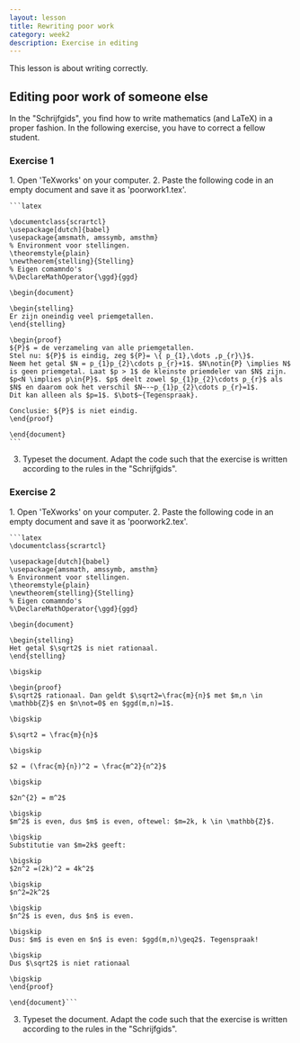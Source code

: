 ```yaml
---
layout: lesson
title: Rewriting poor work
category: week2
description: Exercise in editing
---
```

This lesson is about writing correctly.

Editing poor work of someone else
----------------------------------------------

In the "Schrijfgids", you find how to write mathematics (and LaTeX) in a proper fashion.
In the following exercise, you have to correct a fellow student.

<div class="panel panel-primary">
<h3 class="panel-heading panel-title"> Exercise 1 </h3>
<div class="panel-body">
1.  Open 'TeXworks' on your computer.
2.  Paste the following code in an empty document and save it as
    'poorwork1.tex'.

	```latex

	\documentclass{scrartcl}
	\usepackage[dutch]{babel}
	\usepackage{amsmath, amssymb, amsthm}
	% Environment voor stellingen.
	\theoremstyle{plain}
	\newtheorem{stelling}{Stelling}
	% Eigen comamndo's
	%\DeclareMathOperator{\ggd}{ggd}

	\begin{document}

	\begin{stelling}
	Er zijn oneindig veel priemgetallen.
	\end{stelling}

	\begin{proof}
	${P}$ = de verzameling van alle priemgetallen.
	Stel nu: ${P}$ is eindig, zeg ${P}= \{ p_{1},\dots ,p_{r}\}$.
	Neem het getal $N = p_{1}p_{2}\cdots p_{r}+1$. $N\notin{P} \implies N$ is geen priemgetal. Laat $p > 1$ de kleinste priemdeler van $N$ zijn.
	$p<N \implies p\in{P}$. $p$ deelt zowel $p_{1}p_{2}\cdots p_{r}$ als $N$ en daarom ook het verschil $N~-~p_{1}p_{2}\cdots p_{r}=1$.
	Dit kan alleen als $p=1$. $\bot$~{Tegenspraak}.

	Conclusie: ${P}$ is niet eindig.
	\end{proof}

	\end{document}
    ```

3. Typeset the document.
Adapt the code such that the exercise is written according to the rules in the "Schrijfgids".
</div> </div>

<div class="panel panel-primary">
<h3 class="panel-heading panel-title"> Exercise 2 </h3>
<div class="panel-body">
1.  Open 'TeXworks' on your computer.
2.  Paste the following code in an empty document and save it as
    'poorwork2.tex'.

	```latex
    \documentclass{scrartcl}

	\usepackage[dutch]{babel}
	\usepackage{amsmath, amssymb, amsthm}
	% Environment voor stellingen.
	\theoremstyle{plain}
	\newtheorem{stelling}{Stelling}
	% Eigen comamndo's
	%\DeclareMathOperator{\ggd}{ggd}

	\begin{document}

	\begin{stelling}
	Het getal $\sqrt2$ is niet rationaal.
	\end{stelling}

	\bigskip

	\begin{proof}
	$\sqrt2$ rationaal. Dan geldt $\sqrt2=\frac{m}{n}$ met $m,n \in \mathbb{Z}$ en $n\not=0$ en $ggd(m,n)=1$.

	\bigskip

	$\sqrt2 = \frac{m}{n}$

	\bigskip

	$2 = (\frac{m}{n})^2 = \frac{m^2}{n^2}$

	\bigskip

	$2n^{2} = m^2$

	\bigskip
	$m^2$ is even, dus $m$ is even, oftewel: $m=2k, k \in \mathbb{Z}$.

	\bigskip
	Substitutie van $m=2k$ geeft:

	\bigskip
	$2n^2 =(2k)^2 = 4k^2$

	\bigskip
	$n^2=2k^2$

	\bigskip
	$n^2$ is even, dus $n$ is even.

	\bigskip
	Dus: $m$ is even en $n$ is even: $ggd(m,n)\geq2$. Tegenspraak!

	\bigskip
	Dus $\sqrt2$ is niet rationaal

	\bigskip
	\end{proof}

	\end{document}```

3. Typeset the document.
Adapt the code such that the exercise is written according to the rules in the "Schrijfgids".
</div> </div>
